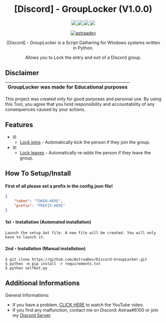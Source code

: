 <h1 align="center">[Discord] - GroupLocker (V1.0.0)</h1>
<p align="center">
  <a href="https://www.python.org">
    <img src="https://img.shields.io/badge/Python-3.9-informational.svg">
  </a>
  <a href="https://github.com/AstraaDev/Discord-GroupLocker">
    <img src="https://img.shields.io/badge/covarage-70%25-yellow">
  </a>
  <a href="https://github.com/AstraaDev">
    <img src="https://img.shields.io/github/repo-size/AstraaDev/Discord-GroupLocker.svg?label=Repo%20size&style=flat-square">
  </a>
  <a href="https://github.com/AstraaDev">
    <img src="https://gpvc.arturio.dev/AstraaDev">
  </a>
    <p align="center"> <a href="https://twitter.com/astraadev" target="blank">
    <img src="https://img.shields.io/twitter/follow/astraadev?logo=twitter&style=for-the-badge" alt="astraadev"/></a>
  </a>
</p>

<p align="center">
  [Discord] - GroupLocker is a Script Gathering for Windows systems written in Python.
</p>
<p align="center">
  Allows you to Lock the entry and exit of a Discord group.
</p>


## Disclaimer

|GroupLocker was made for Educational purposes|
|-------------------------------------------------|
This project was created only for good purposes and personal use.
By using this Tool, you agree that you hold responsibility and accountability of any consequences caused by your actions.

## Features

- [x] - [Lock joins](https://github.com/AstraaDev/Discord-GroupLocker) - Automatically kick the person if they join the group.
- [x] - [Lock leaves](https://github.com/moom825/Discord-GroupLocker) - Automatically re-adds the person if they leave the group.

## How To Setup/Install

#### First of all please set a prefix in the config.json file!
```json
{
    "token": "TOKEN-HERE", 
    "prefix": "PREFIX-HERE"
}
```

#### 1st・Installation (Automated installation)
```
Launch the setup.bat file. A new file will be created. You will only have to launch it.
```

#### 2nd・Installation (Manual installation)
```
$ git clone https://github.com/AstraaDev/Discord-GroupLocker.git
$ python -m pip install -r requirements.txt
$ python selfbot.py
```

## Additional Informations
General Informations:
- If you have a problem, [CLICK HERE](https://github.com/AstraaDev/Discord-GroupLocker) to watch the YouTube video.
- If you find any malfunction, contact me on Discord: Astraa#6100 or join my [Discord Server](https://dsc.gg/astraadev).
